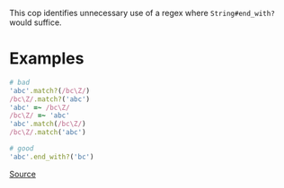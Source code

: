 
This cop identifies unnecessary use of a regex where `String#end_with?`
would suffice.

# Examples

```ruby
# bad
'abc'.match?(/bc\Z/)
/bc\Z/.match?('abc')
'abc' =~ /bc\Z/
/bc\Z/ =~ 'abc'
'abc'.match(/bc\Z/)
/bc\Z/.match('abc')

# good
'abc'.end_with?('bc')
```

[Source](http://www.rubydoc.info/gems/rubocop/RuboCop/Cop/Performance/EndWith)